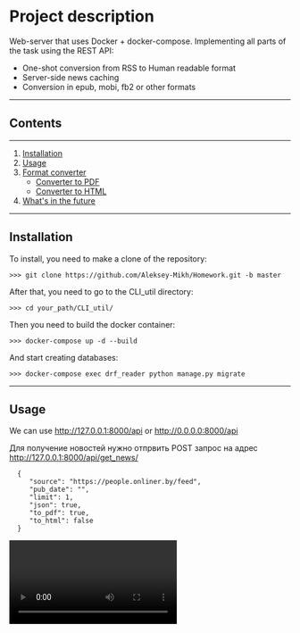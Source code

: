 Project description 
===
Web-server that uses Docker + docker-compose. 
Implementing all parts of the task using the REST API:
* One-shot conversion from RSS to Human readable format
* Server-side news caching
* Conversion in epub, mobi, fb2 or other formats

---

## Contents
***
1. [Installation](#Installation)
2. [Usage](#Usage)
3. [Format converter](#Format-converter)
    * [Converter to PDF](#Converter-to-PDF)
    * [Converter to HTML](#Converter-to-HTML)
4. [What's in the future](#What's-in-the-future)

---

## Installation
To install, you need to make a clone of the repository:
```
>>> git clone https://github.com/Aleksey-Mikh/Homework.git -b master
```
After that, you need to go to the CLI_util directory:
```
>>> cd your_path/CLI_util/
```
Then you need to build the docker container:
```
>>> docker-compose up -d --build
```
And start creating databases:
```
>>> docker-compose exec drf_reader python manage.py migrate
```

---

## Usage

We can use http://127.0.0.1:8000/api or http://0.0.0.0:8000/api

Для получение новостей нужно отпрвить POST запрос на адрес http://127.0.0.1:8000/api/get_news/

      {
         "source": "https://people.onliner.by/feed",
         "pub_date": "",
         "limit": 1,
         "json": true,
         "to_pdf": true,
         "to_html": false
      }

![](gif/post.gif.mp4)
